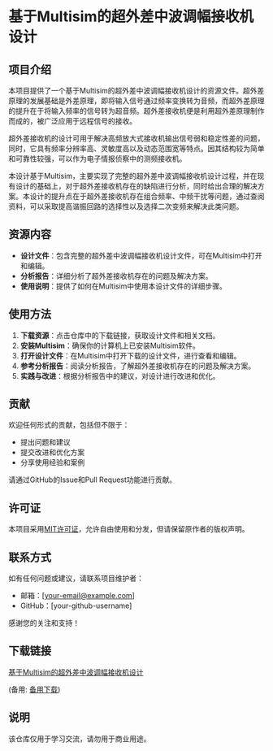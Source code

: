 # 基于Multisim的超外差中波调幅接收机设计

## 项目介绍

本项目提供了一个基于Multisim的超外差中波调幅接收机设计的资源文件。超外差原理的发展基础是外差原理，即将输入信号通过频率变换转为音频，而超外差原理的提升在于将输入频率的信号转为超音频。超外差接收机便是利用超外差原理制作而成的，被广泛应用于远程信号的接收。

超外差接收机的设计可用于解决高频放大式接收机输出信号弱和稳定性差的问题，同时，它具有频率分辨率高、灵敏度高以及动态范围宽等特点。因其结构较为简单和可靠性较强，可以作为电子情报侦察中的测频接收机。

本设计基于Multisim，主要实现了完整的超外差中波调幅接收机设计过程，并在现有设计的基础上，对于超外差接收机存在的缺陷进行分析，同时给出合理的解决方案。本设计的提升点在于超外差接收机存在组合频率、中频干扰等问题，通过查阅资料，可以采取提高谐振回路的选择性以及选择二次变频来解决此类问题。

## 资源内容

- **设计文件**：包含完整的超外差中波调幅接收机设计文件，可在Multisim中打开和编辑。
- **分析报告**：详细分析了超外差接收机存在的问题及解决方案。
- **使用说明**：提供了如何在Multisim中使用本设计文件的详细步骤。

## 使用方法

1. **下载资源**：点击仓库中的下载链接，获取设计文件和相关文档。
2. **安装Multisim**：确保你的计算机上已安装Multisim软件。
3. **打开设计文件**：在Multisim中打开下载的设计文件，进行查看和编辑。
4. **参考分析报告**：阅读分析报告，了解超外差接收机存在的问题及解决方案。
5. **实践与改进**：根据分析报告中的建议，对设计进行改进和优化。

## 贡献

欢迎任何形式的贡献，包括但不限于：

- 提出问题和建议
- 提交改进和优化方案
- 分享使用经验和案例

请通过GitHub的Issue和Pull Request功能进行贡献。

## 许可证

本项目采用[MIT许可证](LICENSE)，允许自由使用和分发，但请保留原作者的版权声明。

## 联系方式

如有任何问题或建议，请联系项目维护者：

- 邮箱：[your-email@example.com]
- GitHub：[your-github-username]

感谢您的关注和支持！

## 下载链接
[基于Multisim的超外差中波调幅接收机设计](https://pan.quark.cn/s/652cf3f54a31) 

(备用: [备用下载](https://pan.baidu.com/s/1TK9d59WZQ9-n1mdMiWiFEQ?pwd=1234))

## 说明

该仓库仅用于学习交流，请勿用于商业用途。
